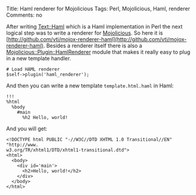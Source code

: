 Title: Haml renderer for Mojolicious
Tags: Perl, Mojolicious, Haml, renderer
Comments: no

After writing [Text::Haml](https://metacpan.org/pod/Text::Haml) which is a Haml implementation in Perl the next logical step was to write a renderer for [Mojolicious](https://metacpan.org/pod/Mojolicious). So here it is [http://github.com/vti/mojox-renderer-haml](http://github.com/vti/mojox-renderer-haml). Besides a renderer itself there is also a [Mojolicious::Plugin::HamlRenderer](https://metacpan.org/pod/Mojolicious::Plugin::HamlRenderer) module that makes it really easy to plug in a new template handler.

    # Load HAML renderer
    $self->plugin('haml_renderer');

And then you can write a new template `template.html.haml` in Haml:

    !!!
    %html
      %body
        #main
          %h2 Hello, world!

And you will get:

    <!DOCTYPE html PUBLIC "-//W3C//DTD XHTML 1.0 Transitional//EN" "http://www.
    w3.org/TR/xhtml1/DTD/xhtml1-transitional.dtd">
    <html>
      <body>
        <div id='main'>
          <h2>Hello, world!</h2>
        </div>
      </body>
    </html>
